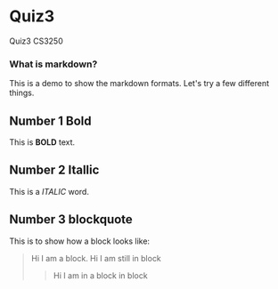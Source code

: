 # Quiz3
Quiz3 CS3250


### What is markdown?
This is a demo to show the markdown formats.
Let's try a few different things.

## Number 1 Bold
This is **BOLD** text.

## Number 2 Itallic
This is a *ITALIC* word.

## Number 3 blockquote
This is to show how a block looks like:

>Hi I am a block.
>Hi I am still in block
>>Hi I am in a block in block
